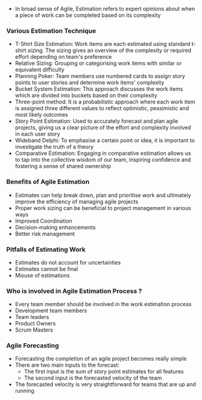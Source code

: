 - In broad sense of Agile, Estimation refers to expert opinions about when a piece of work can be completed based on its complexity

### Various Estimation Technique
- T-Shirt Size Estimation: Work items are each estimated using standard t-shirt sizing. The sizing gives an overview of the complexity or required effort depending on team's preference
- Relative Sizing: Grouping or categorising work items with similar or equivalent difficulty
- Planning Poker: Team members use numbered cards to assign story points to user stories and determine work items' complexity
- Bucket System Estimation: This approach discusses the work items which are divided into buckets based on their complexity
- Three-point method: It is a probabilistic approach where each work item is assigned three different values to reflect optimistic, pessimistic and most likely outcomes
- Story Point Estimation: Used to accurately forecast and plan agile projects, giving us a clear picture of the effort and complexity involved in each user story
- Wideband Delphi: To emphasise a certain point or idea, it is important to investigate the truth of a theory
- Comparative Estimation: Engaging in comparative estimation allows us to tap into the collective wisdom of our team, inspiring confidence and fostering a sense of shared ownership

### Benefits of Agile Estimation
- Estimates can help break down, plan and prioritise work and ultimately improve the efficiency of managing agile projects
- Proper work sizing can be beneficial to project management in various ways
- Improved Coordination
- Decision-making enhancements
- Better risk management

### Pitfalls of Estimating Work
- Estimates do not account for uncertainties
- Estimates cannot be final
- Misuse of estimations

### Who is involved in Agile Estimation Process ?
- Every team member should be involved in the work estimation process
- Development team members
- Team leaders
- Product Owners
- Scrum Masters

### Agile Forecasting
- Forecasting the completion of an agile project becomes really simple
- There are two main inputs to the forecast:
	- The first input is the sum of story point estimates for all features
	- The second input is the forecasted velocity of the team
- The forecasted velocity is very straightforward for teams that are up and running
